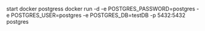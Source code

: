 start docker postgress
docker run -d -e POSTGRES_PASSWORD=postgres -e POSTGRES_USER=postgres -e POSTGRES_DB=testDB -p 5432:5432 postgres
